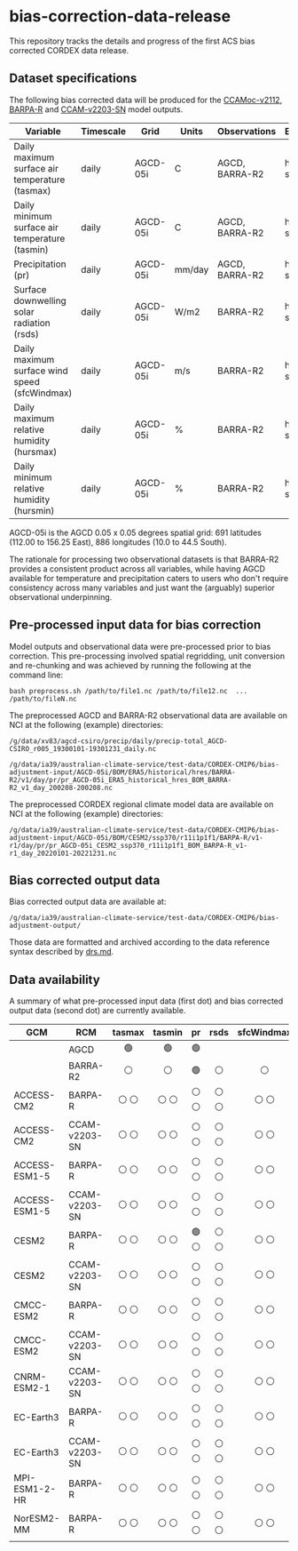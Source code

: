 # bias-correction-data-release

This repository tracks the details and progress of the first ACS bias corrected CORDEX data release.

## Dataset specifications

The following bias corrected data will be produced for the
[CCAMoc-v2112](https://dx.doi.org/10.25914/8fve-1910),
[BARPA-R](https://dx.doi.org/10.25914/z1x6-dq28) and
[CCAM-v2203-SN](https://dx.doi.org/10.25914/rd73-4m38) model outputs.

| Variable | Timescale | Grid | Units | Observations | Experiments |
| ---      | ---       | ---  | ---   | ---          | ---         |
| Daily maximum surface air temperature (tasmax) | daily | AGCD-05i | C | AGCD, BARRA-R2 | historical, ssp370 |
| Daily minimum surface air temperature (tasmin) | daily | AGCD-05i | C | AGCD, BARRA-R2 | historical, ssp370 |
| Precipitation (pr) | daily | AGCD-05i | mm/day | AGCD, BARRA-R2 | historical, ssp370 |
| Surface downwelling solar radiation (rsds) | daily | AGCD-05i | W/m2 | BARRA-R2 | historical, ssp370 |
| Daily maximum surface wind speed (sfcWindmax) | daily | AGCD-05i | m/s | BARRA-R2 | historical, ssp370 |
| Daily maximum relative humidity (hursmax) | daily | AGCD-05i | % | BARRA-R2 | historical, ssp370 |
| Daily minimum relative humidity (hursmin) | daily | AGCD-05i | % | BARRA-R2 | historical, ssp370 |

AGCD-05i is the AGCD 0.05 x 0.05 degrees spatial grid: 691 latitudes (112.00 to 156.25 East), 886 longitudes (10.0 to 44.5 South). 

The rationale for processing two observational datasets is that BARRA-R2 provides a consistent product across all variables,
while having AGCD available for temperature and precipitation caters to users who don't require consistency across many variables
and just want the (arguably) superior observational underpinning.

## Pre-processed input data for bias correction

Model outputs and observational data were pre-processed prior to bias correction.
This pre-processing involved spatial regridding, unit conversion and re-chunking
and was achieved by running the following at the command line:
```
bash preprocess.sh /path/to/file1.nc /path/to/file12.nc  ... /path/to/fileN.nc
```

The preprocessed AGCD and BARRA-R2 observational data 
are available on NCI at the following (example) directories:
```
/g/data/xv83/agcd-csiro/precip/daily/precip-total_AGCD-CSIRO_r005_19300101-19301231_daily.nc

/g/data/ia39/australian-climate-service/test-data/CORDEX-CMIP6/bias-adjustment-input/AGCD-05i/BOM/ERA5/historical/hres/BARRA-R2/v1/day/pr/pr_AGCD-05i_ERA5_historical_hres_BOM_BARRA-R2_v1_day_200208-200208.nc
```

The preprocessed CORDEX regional climate model data
are available on NCI at the following (example) directories:
```
/g/data/ia39/australian-climate-service/test-data/CORDEX-CMIP6/bias-adjustment-input/AGCD-05i/BOM/CESM2/ssp370/r11i1p1f1/BARPA-R/v1-r1/day/pr/pr_AGCD-05i_CESM2_ssp370_r11i1p1f1_BOM_BARPA-R_v1-r1_day_20220101-20221231.nc
```

## Bias corrected output data

Bias corrected output data are available at:
```
/g/data/ia39/australian-climate-service/test-data/CORDEX-CMIP6/bias-adjustment-output/
```

Those data are formatted and archived according to the data reference syntax described by [drs.md](drs.md).

## Data availability

A summary of what pre-processed input data (first dot) and bias corrected output data (second dot) are currently available.

| GCM | RCM | tasmax | tasmin | pr   | rsds   | sfcWindmax | hursmax | hursmin | 
| --- | --- |  :-:   | :-:    | :-:  | :-:    | :-:        | :-:     | :-:     |
|     | AGCD | :green_circle: | :green_circle: | :green_circle: |  |  |  |  |
|     | BARRA-R2 | :white_circle: | :white_circle: | :green_circle: | :white_circle: | :white_circle: | :white_circle: | :white_circle: |
| ACCESS-CM2 | BARPA-R | :white_circle: :white_circle: | :white_circle: :white_circle: | :white_circle: :white_circle: | :white_circle: :white_circle: | :white_circle: :white_circle: | :white_circle: :white_circle: | :white_circle: :white_circle: |
| ACCESS-CM2 | CCAM-v2203-SN | :white_circle: :white_circle: | :white_circle: :white_circle: | :white_circle: :white_circle: | :white_circle: :white_circle: | :white_circle: :white_circle: | :white_circle: :white_circle: | :white_circle: :white_circle: |
| ACCESS-ESM1-5 | BARPA-R | :white_circle: :white_circle: | :white_circle: :white_circle: | :white_circle: :white_circle: | :white_circle: :white_circle: | :white_circle: :white_circle: | :white_circle: :white_circle: | :white_circle: :white_circle: |
| ACCESS-ESM1-5 | CCAM-v2203-SN | :white_circle: :white_circle: | :white_circle: :white_circle: | :white_circle: :white_circle: | :white_circle: :white_circle: | :white_circle: :white_circle: | :white_circle: :white_circle: | :white_circle: :white_circle: |
| CESM2 | BARPA-R | :white_circle: :white_circle: | :white_circle: :white_circle: | :green_circle: :white_circle: | :white_circle: :white_circle: | :white_circle: :white_circle: | :white_circle: :white_circle: | :white_circle: :white_circle: |
| CESM2 | CCAM-v2203-SN | :white_circle: :white_circle: | :white_circle: :white_circle: | :white_circle: :white_circle: | :white_circle: :white_circle: | :white_circle: :white_circle: | :white_circle: :white_circle: | :white_circle: :white_circle: |
| CMCC-ESM2 | BARPA-R | :white_circle: :white_circle: | :white_circle: :white_circle: | :white_circle: :white_circle: | :white_circle: :white_circle: | :white_circle: :white_circle: | :white_circle: :white_circle: | :white_circle: :white_circle: |
| CMCC-ESM2 | CCAM-v2203-SN | :white_circle: :white_circle: | :white_circle: :white_circle: | :white_circle: :white_circle: | :white_circle: :white_circle: | :white_circle: :white_circle: | :white_circle: :white_circle: | :white_circle: :white_circle: |
| CNRM-ESM2-1 | CCAM-v2203-SN | :white_circle: :white_circle: | :white_circle: :white_circle: | :white_circle: :white_circle: | :white_circle: :white_circle: | :white_circle: :white_circle: | :white_circle: :white_circle: | :white_circle: :white_circle: |
| EC-Earth3 | BARPA-R | :white_circle: :white_circle: | :white_circle: :white_circle: | :white_circle: :white_circle: | :white_circle: :white_circle: | :white_circle: :white_circle: | :white_circle: :white_circle: | :white_circle: :white_circle: |
| EC-Earth3 | CCAM-v2203-SN | :white_circle: :white_circle: | :white_circle: :white_circle: | :white_circle: :white_circle: | :white_circle: :white_circle: | :white_circle: :white_circle: | :white_circle: :white_circle: | :white_circle: :white_circle: |
| MPI-ESM1-2-HR | BARPA-R | :white_circle: :white_circle: | :white_circle: :white_circle: | :white_circle: :white_circle: | :white_circle: :white_circle: | :white_circle: :white_circle: | :white_circle: :white_circle: | :white_circle: :white_circle: |
| NorESM2-MM | BARPA-R | :white_circle: :white_circle: | :white_circle: :white_circle: | :white_circle: :white_circle: | :white_circle: :white_circle: | :white_circle: :white_circle: | :white_circle: :white_circle: | :white_circle: :white_circle: |
